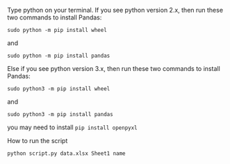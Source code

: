 Type python on your terminal. If you see python version 2.x, then run these two commands to install Pandas:

```sudo python -m pip install wheel```

and

 ```sudo python -m pip install pandas```

Else if you see python version 3.x, then run these two commands to install Pandas:

```sudo python3 -m pip install wheel```

and

 ```sudo python3 -m pip install pandas```

 you may need to install 
 ```pip install openpyxl```

 How to run the script 

 ```python script.py data.xlsx Sheet1 name```
